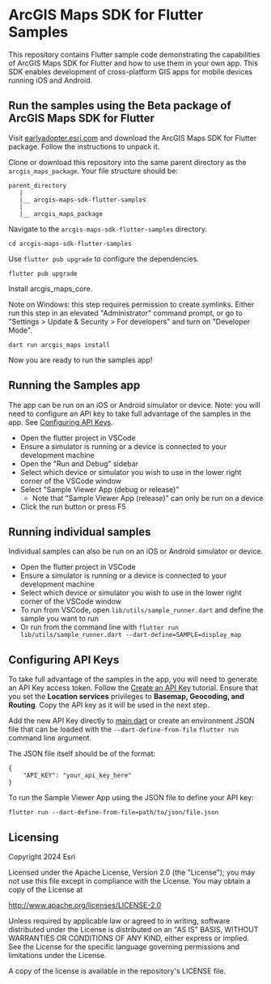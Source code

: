 # ArcGIS Maps SDK for Flutter Samples

This repository contains Flutter sample code demonstrating the capabilities of ArcGIS Maps SDK for Flutter and how to use them in your own app. This SDK enables development of cross-platform GIS apps for mobile devices running iOS and Android.

## Run the samples using the Beta package of ArcGIS Maps SDK for Flutter

Visit [earlyadopter.esri.com](https://earlyadopter.esri.com/) and download the ArcGIS Maps SDK for Flutter package. Follow the instructions to unpack it.

Clone or download this repository into the same parent directory as the `arcgis_maps_package`. Your file structure should be:

```
parent_directory
   |
   |__ arcgis-maps-sdk-flutter-samples
   |
   |__ arcgis_maps_package
```

Navigate to the `arcgis-maps-sdk-flutter-samples` directory.

```
cd arcgis-maps-sdk-flutter-samples
```

Use `flutter pub upgrade` to configure the dependencies.

```
flutter pub upgrade
```

Install arcgis_maps_core.

Note on Windows: this step requires permission to create symlinks. Either run this step in an elevated "Administrator" command prompt, or go to "Settings > Update & Security > For developers" and turn on "Developer Mode".

```
dart run arcgis_maps install
```

Now you are ready to run the samples app!

## Running the Samples app

The app can be run on an iOS or Android simulator or device. Note: you will need to configure an API key to take full advantage of the samples in the app. See [Configuring API Keys](#configuring-api-keys).

- Open the flutter project in VSCode
- Ensure a simulator is running or a device is connected to your development machine 
- Open the "Run and Debug" sidebar
- Select which device or simulator you wish to use in the lower right corner of the VSCode window
- Select "Sample Viewer App (debug or release)"
  - Note that "Sample Viewer App (release)" can only be run on a device
- Click the run button or press F5

## Running individual samples

Individual samples can also be run on an iOS or Android simulator or device.

- Open the flutter project in VSCode
- Ensure a simulator is running or a device is connected to your development machine
- Select which device or simulator you wish to use in the lower right corner of the VSCode window
- To run from VSCode, open `lib/utils/sample_runner.dart` and define the sample you want to run
- Or run from the command line with `flutter run lib/utils/sample_runner.dart --dart-define=SAMPLE=display_map`

## Configuring API Keys

To take full advantage of the samples in the app, you will need to generate an API Key access token. Follow the [Create an API Key](https://links.esri.com/create-an-api-key) tutorial. Ensure that you set the **Location services** privileges to **Basemap, Geocoding, and Routing**. Copy the API key as it will be used in the next step.

Add the new API Key directly to [main.dart](lib/main.dart) or create an environment JSON file that can be loaded with the `--dart-define-from-file` `flutter run` command line argument.

The JSON file itself should be of the format:

```
{
    "API_KEY": "your_api_key_here"
}
```

To run the Sample Viewer App using the JSON file to define your API key:

```
flutter run --dart-define-from-file=path/to/json/file.json
```

## Licensing
Copyright 2024 Esri

Licensed under the Apache License, Version 2.0 (the "License"); you may not use this file except in compliance with the License. You may obtain a copy of the License at

http://www.apache.org/licenses/LICENSE-2.0

Unless required by applicable law or agreed to in writing, software distributed under the License is distributed on an "AS IS" BASIS, WITHOUT WARRANTIES OR CONDITIONS OF ANY KIND, either express or implied. See the License for the specific language governing permissions and limitations under the License.

A copy of the license is available in the repository's LICENSE file.
